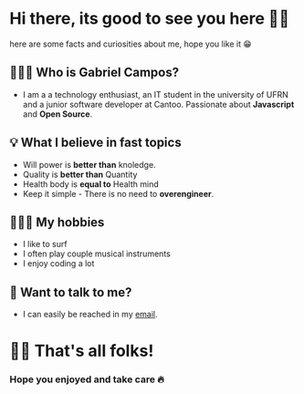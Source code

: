 # Hi there, its good to see you here 👋🏽
here are some facts and curiosities about me, hope you like it 😁

## 👨🏽‍💼 Who is Gabriel Campos?
- I am a a technology enthusiast, an IT student in the university of UFRN and a junior software developer at Cantoo. Passionate about <b>Javascript</b> and <b>Open Source</b>.

## 💡 What I believe in fast topics
  - Will power is <b>better than</b> knoledge.
  - Quality is <b>better than</b> Quantity
  - Health body is <b>equal to</b> Health mind
  - Keep it simple - There is no need to <b>overengineer</b>.
  
## 🏄🏽‍♂️ My hobbies
  - I like to surf
  - I often play couple musical instruments
  - I enjoy coding a lot
  
## 💬 Want to talk to me?
  - I can easily be reached in my <a href="mailto:caampos22@gmail.com">email</a>.
  
# 👋🏽 That's all folks!
### Hope you enjoyed and take care 🔥

